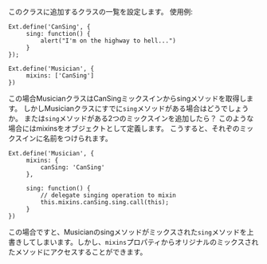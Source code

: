 このクラスに追加するクラスの一覧を設定します。 使用例:

    Ext.define('CanSing', {
         sing: function() {
             alert("I'm on the highway to hell...")
         }
    });

    Ext.define('Musician', {
         mixins: ['CanSing']
    })

この場合MusicianクラスはCanSingミックスインからsingメソッドを取得します。
しかしMusicianクラスにすでに`sing`メソッドがある場合はどうでしょうか。
または`sing`メソッドがある2つのミックスインを追加したら？
このような場合にはmixinsをオブジェクトとして定義します。
こうすると、それぞのミックスインに名前をつけられます。

    Ext.define('Musician', {
         mixins: {
             canSing: 'CanSing'
         },

         sing: function() {
             // delegate singing operation to mixin
             this.mixins.canSing.sing.call(this);
         }
    })

この場合ですと、Musicianのsingメソッドがミックスされた`sing`メソッドを上書きしてしまいます。しかし、`mixins`プロパティからオリジナルのミックスされたメソッドにアクセスすることができます。
